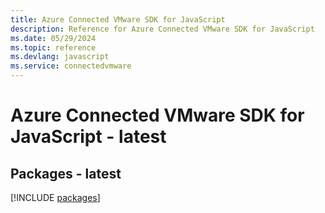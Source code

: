 ```yaml
---
title: Azure Connected VMware SDK for JavaScript
description: Reference for Azure Connected VMware SDK for JavaScript
ms.date: 05/29/2024
ms.topic: reference
ms.devlang: javascript
ms.service: connectedvmware
---
```

# Azure Connected VMware SDK for JavaScript - latest
## Packages - latest
[!INCLUDE [packages](connected-vmware-index.md)]